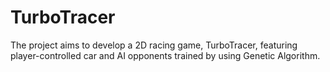 # TurboTracer
The project aims to develop a 2D racing game, TurboTracer, featuring player-controlled car and AI opponents trained by using Genetic Algorithm.
